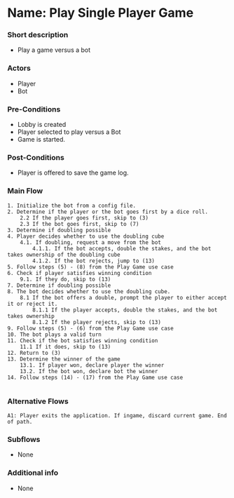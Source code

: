 # Name: Play Single Player Game

### Short description
- Play a game versus a bot
  
### Actors
- Player
- Bot

### Pre-Conditions
- Lobby is created
- Player selected to play versus a Bot
- Game is started.

### Post-Conditions 
- Player is offered to save the game log.

### Main Flow

```
1. Initialize the bot from a config file.
2. Determine if the player or the bot goes first by a dice roll.
    2.2 If the player goes first, skip to (3)
    2.3 If the bot goes first, skip to (7)
3. Determine if doubling possible
4. Player decides whether to use the doubling cube    
    4.1. If doubling, request a move from the bot
        4.1.1. If the bot accepts, double the stakes, and the bot takes ownership of the doubling cube  
        4.1.2. If the bot rejects, jump to (13)  
5. Follow steps (5) - (8) from the Play Game use case
6. Check if player satisfies winning condition  
    9.1. If they do, skip to (13)  
7. Determine if doubling possible
8. The bot decides whether to use the doubling cube.
    8.1 If the bot offers a double, prompt the player to either accept it or reject it.
        8.1.1 If the player accepts, double the stakes, and the bot takes ownership
        8.1.2 If the player rejects, skip to (13)
9. Follow steps (5) - (6) from the Play Game use case
10. The bot plays a valid turn
11. Check if the bot satisfies winning condition
    11.1 If it does, skip to (13)
12. Return to (3)
13. Determine the winner of the game  
    13.1. If player won, declare player the winner  
    13.2. If the bot won, declare bot the winner
14. Follow steps (14) - (17) from the Play Game use case


```

### Alternative Flows
```
A1: Player exits the application. If ingame, discard current game. End of path.
```
### Subflows
- None

### Additional info
- None
